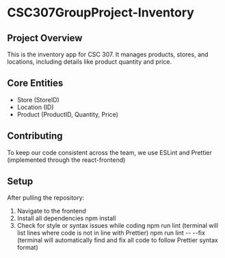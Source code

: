 # CSC307GroupProject-Inventory 
## Project Overview ## 
This is the inventory app for CSC 307. 
It manages products, stores, and locations, including details like product quantity and price. 

## Core Entities ## 
- Store (StoreID)
- Location (ID) 
- Product (ProductID, Quantity, Price) 

## Contributing ##
To keep our code consistent across the team, we use ESLint and Prettier (implemented through the react-frontend) 

## Setup ##
After pulling the repository: 
1. Navigate to the frontend
2. Install all dependencies
   npm install 
3. Check for style or syntax issues while coding
   npm run lint (terminal will list lines where code is not in line with Prettier)
   npm run lint -- --fix (terminal will automatically find and fix all code to follow Prettier syntax format) 

    
